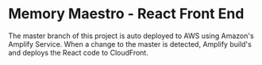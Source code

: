 # Memory Maestro - React Front End

The master branch of this project is auto deployed to AWS using Amazon's Amplify Service.
When a change to the master is detected, Amplify build's and deploys the React code to CloudFront.
